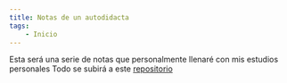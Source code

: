```yaml
---
title: Notas de un autodidacta
tags:
    - Inicio
---
```


Esta será una serie de notas que personalmente llenaré con mis estudios personales
Todo se subirá a este [repositorio](https://github.com/josvaal/notes-from-a-self-taught) 

